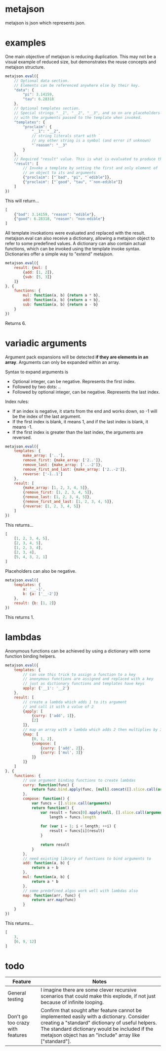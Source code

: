 # metajson
metajson is json which represents json.

# examples

One main objective of metajson is reducing duplication. This may not be a visual example of reduced size, but demonstrates the reuse concepts and metajson structure.

~~~JavaScript
metajson.eval({
	// Optional data section.
	// Elements can be referenced anywhere else by their key.
	"data": {
		"pi": 3.14159,
		"tau": 6.28318
	},
	// Optional templates section.
	// Special strings "__1", "__2", "__3", and so on are placeholders and will be replaced
	// with the arguments passed to the template when invoked.
	"templates": {
		"proclaim": {
			"__1": "__2",
			// string literals start with `
			// any other string is a symbol (and error if unknown)
			"`reason": "__3"
		}
	},
	// Required "result" value. This is what is evaluated to produce the result.
	"result": [
		// Invoke a template by setting the first and only element of
		// an object to its and arguments
		{"proclaim": ["`bad", "pi", "`edible"]},
		{"proclaim": ["`good", "tau", "`non-edible"]}
	]
})
~~~

This will return...

~~~JavaScript
[
	{"bad": 3.14159, "reason": "edible"},
	{"good": 6.28318, "reason": "non-edible"}
]
~~~

All template invokations were evaluated and replaced with the result. metajson.eval can also receive a dictionary, allowing a metajson object to refer to some predefined values. A dictionary can also contain actual functions, which can be invoked using the template invoke syntax. Dictionaries offer a simple way to "extend" metajson.

~~~JavaScript
metajson.eval({
	result: {mul: [
		{add: [1, 2]},
		{sub: [5, 3]}
	]}
}, {
	functions: {
		mul: function(a, b) {return a * b},
		add: function(a, b) {return a + b},
		sub: function(a, b) {return a - b}
	}
})
~~~

Returns 6.

# variadic arguments

Argument pack expansions will be detected **if they are elements in an array**. Arguments can only be expanded within an array.

Syntax to expand arguments is
- Optional integer, can be negative. Represents the first index.
- Followed by two dots: ..
- Followed by optional integer, can be negative. Represents the last index.

Index rules:
- If an index is negative, it starts from the end and works down, so -1 will be the index of the last argument.
- If the first index is blank, it means 1, and if the last index is blank, it means -1.
- If the first index is greater than the last index, the arguments are reversed.

~~~JavaScript
metajson.eval({
	templates: {
		make_array: ['..'],
		remove_first: {make_array: ['2..']},
		remove_last: {make_array: ['..-2']},
		remove_first_and_last: {make_array: ['2..-2']},
		reverse: ['-1..1']
	},
	result: [
		{make_array: [1, 2, 3, 4, 5]},
		{remove_first: [1, 2, 3, 4, 5]},
		{remove_last: [1, 2, 3, 4, 5]},
		{remove_first_and_last: [1, 2, 3, 4, 5]},
		{reverse: [1, 2, 3, 4, 5]}
	]
})
~~~

This returns...

~~~JavaScript
[
	[1, 2, 3, 4, 5],
	[2, 3, 4, 5],
	[1, 2, 3, 4],
	[2, 3, 4],
	[5, 4, 3, 2, 1]
]
~~~

Placeholders can also be negative.

~~~JavaScript
metajson.eval({
	templates: {
		a: '__-1',
		b: {a: ['__-2']}
	},
	result: {b: [1, 2]}
})
~~~

This returns 1.

# lambdas
Anonymous functions can be achieved by using a dictionary with some function binding helpers.
~~~JavaScript
metajson.eval({
	templates: {	
		// can use this trick to assign a function to a key
		// anonymous functions are assigned and replaced with a key
		// just as dictionary functions and templates have keys
		apply: {'__1': '__2'}
	},
	result: [
		// create a lambda which adds 1 to its argument
		// and call it with a value of 2
		{apply: [
			{curry: ['add', 1]},
			[2]
		]},
		// map an array with a lambda which adds 2 then multiplies by 3
		{map: [
			[0, 1, 2],
			{compose: [
				{curry: ['add', 2]},
				{curry: ['mul', 3]}
			]}
		]}
	]
}, {
	functions: {
		// use argument binding functions to create lambdas
		curry: function(func) {
			return func.bind.apply(func, [null].concat([].slice.call(arguments, 1)))
		},
		compose: function() {
			var funcs = [].slice.call(arguments)
			return function() {
				var result = funcs[0].apply(null, [].slice.call(arguments)),
					length = funcs.length
					
				for (var i = 1; i < length; ++i) {
					result = funcs[i](result)
				}
				
				return result
			}
		},
		// need existing library of functions to bind arguments to
		add: function(a, b) {
			return a + b
		},
		mul: function(a, b) {
			return a * b
		},
		// some predefined algos work well with lambdas also
		map: function(arr, func) {
			return arr.map(func)
		}
	}
})
~~~
This returns...
~~~JavaScript
[
	3,
	[6, 9, 12]
]
~~~

# todo
Feature | Notes
------------- | -------------
General testing | I imagine there are some clever recursive scenarios that could make this explode, if not just because of infinite looping.
Don't go too crazy with features | Confirm that sought after feature cannot be implemented easily with a dictionary. Consider creating a "standard" dictionary of useful helpers. The standard dictionary would be included if the metajson object has an "include" array like ["standard"].
